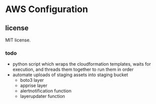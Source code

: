 # AWS Configuration

## license

MIT license.

### todo

- python script which wraps the cloudformation templates, waits for execution, and threads them together to run them in order
- automate uploads of staging assets into staging bucket
  - boto3 layer
  - apprise layer
  - alertnotification function
  - layerupdater function